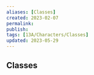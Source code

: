 ```yaml
---
aliases: [Classes]
created: 2023-02-07
permalink: 
publish: 
tags: [13A/Characters/Classes]
updated: 2023-05-29
---
```


## Classes